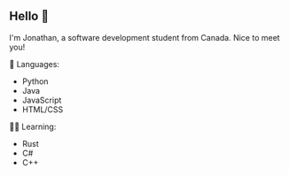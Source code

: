 ## Hello 👋

I'm Jonathan, a software development student from Canada. Nice to meet you!

🌱 Languages:
- Python
- Java
- JavaScript
- HTML/CSS

🧑‍🏫 Learning:
- Rust
- C#
- C++
